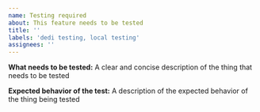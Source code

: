 ```yaml
---
name: Testing required
about: This feature needs to be tested
title: ''
labels: 'dedi testing, local testing'
assignees: ''
---
```


**What needs to be tested:**
A clear and concise description of the thing that needs to be tested

**Expected behavior of the test:**
A description of the expected behavior of the thing being tested
